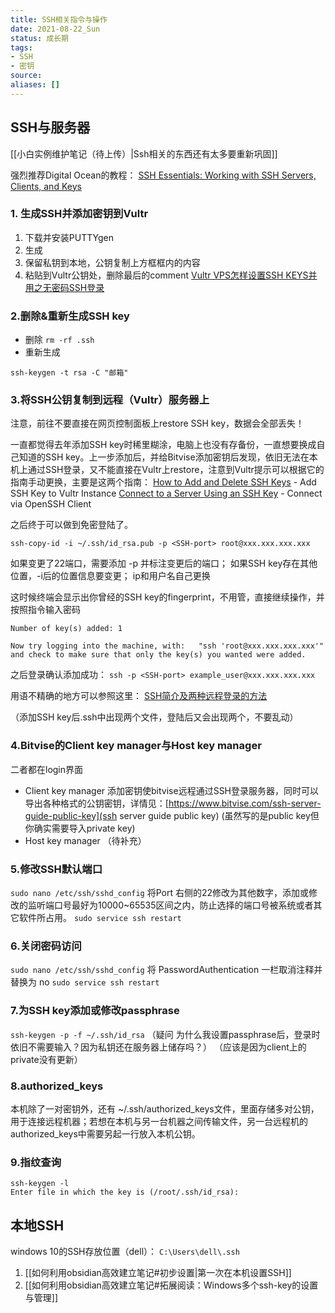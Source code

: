 ```yaml
---
title: SSH相关指令与操作
date: 2021-08-22_Sun
status: 成长期
tags: 
- SSH
- 密钥
source: 
aliases: []
---
```

## SSH与服务器

[[小白实例维护笔记（待上传）|Ssh相关的东西还有太多要重新巩固]]

强烈推荐Digital Ocean的教程：
[SSH Essentials: Working with SSH Servers, Clients, and Keys](https://www.digitalocean.com/community/tutorials/ssh-essentials-working-with-ssh-servers-clients-and-keys)

### 1. 生成SSH并添加密钥到Vultr
1. 下载并安装PUTTYgen
2. 生成
3. 保留私钥到本地，公钥复制上方框框内的内容
4. 粘贴到Vultr公钥处，删除最后的comment
[Vultr VPS怎样设置SSH KEYS并用之无密码SSH登录](https://v.youhuima.cc/vultr-vps%e6%80%8e%e6%a0%b7%e8%ae%be%e7%bd%aessh-keys%e5%b9%b6%e7%94%a8%e4%b9%8b%e6%97%a0%e5%af%86%e7%a0%81ssh%e7%99%bb%e5%bd%95.html)

### 2.删除&重新生成SSH key
- 删除
`rm -rf .ssh`
- 重新生成
```
ssh-keygen -t rsa -C "邮箱"
```

### 3.将SSH公钥复制到远程（Vultr）服务器上
注意，前往不要直接在网页控制面板上restore SSH key，数据会全部丢失！

一直都觉得去年添加SSH key时稀里糊涂，电脑上也没有存备份，一直想要换成自己知道的SSH key。上一步添加后，并给Bitvise添加密钥后发现，依旧无法在本机上通过SSH登录，又不能直接在Vultr上restore，注意到Vultr提示可以根据它的指南手动更换，主要是这两个指南：
[How to Add and Delete SSH Keys](https://www.vultr.com/docs/how-to-add-and-delete-ssh-keys) - Add SSH Key to Vultr Instance
[Connect to a Server Using an SSH Key](https://www.vultr.com/docs/connect-to-a-server-using-an-ssh-key) - Connect via OpenSSH Client

之后终于可以做到免密登陆了。

`ssh-copy-id -i ~/.ssh/id_rsa.pub -p <SSH-port> root@xxx.xxx.xxx.xxx`

如果变更了22端口，需要添加 -p 并标注变更后的端口；
如果SSH key存在其他位置，-i后的位置信息要变更；
ip和用户名自己更换

这时候终端会显示出你曾经的SSH key的fingerprint，不用管，直接继续操作，并按照指令输入密码
```
Number of key(s) added: 1

Now try logging into the machine, with:   "ssh 'root@xxx.xxx.xxx.xxx'"
and check to make sure that only the key(s) you wanted were added.
```

之后登录确认添加成功：
`ssh -p <SSH-port> example_user@xxx.xxx.xxx.xxx`

用语不精确的地方可以参照这里：
[SSH简介及两种远程登录的方法](https://blog.csdn.net/li528405176/article/details/82810342)

（添加SSH key后.ssh中出现两个文件，登陆后又会出现两个，不要乱动）

### 4.Bitvise的Client key manager与Host key manager
二者都在login界面
- Client key manager 添加密钥使bitvise远程通过SSH登录服务器，同时可以导出各种格式的公钥密钥，详情见：[https://www.bitvise.com/ssh-server-guide-public-key](ssh server guide public key)
(虽然写的是public key但你确实需要导入private key)
- Host key manager （待补充）

### 5.修改SSH默认端口
`sudo nano /etc/ssh/sshd_config`
将Port 右侧的22修改为其他数字，添加或修改的监听端口号最好为10000~65535区间之内，防止选择的端口号被系统或者其它软件所占用。
`sudo service ssh restart`

### 6.关闭密码访问
`sudo nano /etc/ssh/sshd_config`
将 PasswordAuthentication 一栏取消注释并替换为 no
`sudo service ssh restart`

### 7.为SSH key添加或修改passphrase
`ssh-keygen -p -f ~/.ssh/id_rsa`
（疑问 为什么我设置passphrase后，登录时依旧不需要输入？因为私钥还在服务器上储存吗？）
（应该是因为client上的private没有更新）

### 8.authorized_keys 
本机除了一对密钥外，还有 ~/.ssh/authorized_keys文件，里面存储多对公钥，用于连接远程机器；若想在本机与另一台机器之间传输文件，另一台远程机的authorized_keys中需要另起一行放入本机公钥。

### 9.指纹查询
```
ssh-keygen -l
Enter file in which the key is (/root/.ssh/id_rsa):
```


## 本地SSH
windows 10的SSH存放位置（dell）：
`C:\Users\dell\.ssh`
1. [[如何利用obsidian高效建立笔记#初步设置|第一次在本机设置SSH]]
2. [[如何利用obsidian高效建立笔记#拓展阅读：Windows多个ssh-key的设置与管理]]